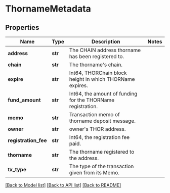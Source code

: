 # ThornameMetadata

## Properties
Name | Type | Description | Notes
------------ | ------------- | ------------- | -------------
**address** | **str** | The CHAIN address thorname has been registered to. | 
**chain** | **str** | The thorname&#x27;s chain. | 
**expire** | **str** | Int64, THORChain block height in which THORName expires. | 
**fund_amount** | **str** | Int64, the amount of funding for the THORName registration. | 
**memo** | **str** | Transaction memo of thorname deposit message. | 
**owner** | **str** | owner&#x27;s THOR address. | 
**registration_fee** | **str** | Int64, the registration fee paid. | 
**thorname** | **str** | The thorname registered to the address. | 
**tx_type** | **str** | The type of the transaction given from its Memo. | 

[[Back to Model list]](../README.md#documentation-for-models) [[Back to API list]](../README.md#documentation-for-api-endpoints) [[Back to README]](../README.md)

